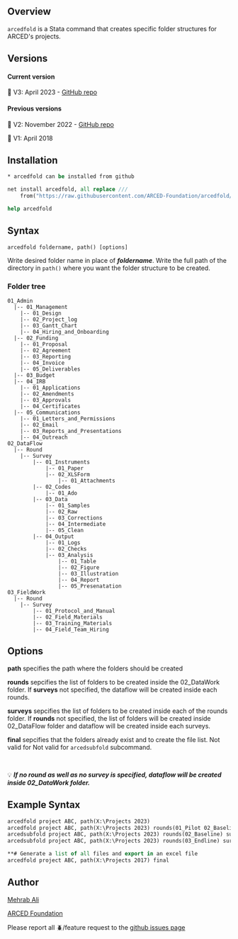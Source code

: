 ## Overview

``arcedfold`` is a Stata command that creates specific folder structures for ARCED's projects.

## Versions
#### Current version
:memo: V3: April 2023 - [GitHub repo](https://github.com/ARCED-Foundation/arcedfold/tree/V3)

#### Previous versions
:memo: V2: November 2022 - [GitHub repo](https://github.com/ARCED-Foundation/arcedfold/tree/V2)

:memo: V1: April 2018


## Installation
```stata
* arcedfold can be installed from github

net install arcedfold, all replace ///
	from("https://raw.githubusercontent.com/ARCED-Foundation/arcedfold/V3")

help arcedfold
```

## Syntax
``arcedfold foldername, path() [options]``

Write desired folder name in place of **_foldername_**. Write the full path of the directory in ``path()`` where you want the folder structure to be created.

### Folder tree
```
01_Admin
  |-- 01_Management
	|-- 01_Design
	|-- 02_Project_log
	|-- 03_Gantt_Chart
	|-- 04_Hiring_and_Onboarding
  |-- 02_Funding
	|-- 01_Proposal
	|-- 02_Agreement
	|-- 03_Reporting
	|-- 04_Invoice
	|-- 05_Deliverables
  |-- 03_Budget
  |-- 04_IRB
	|-- 01_Applications
	|-- 02_Amendments
	|-- 03_Approvals
	|-- 04_Certificates
  |-- 05_Communications
	|-- 01_Letters_and_Permissions
	|-- 02_Email
	|-- 03_Reports_and_Presentations
	|-- 04_Outreach 
02_DataFlow
  |-- Round
	|-- Survey
		|-- 01_Instruments
			|-- 01_Paper
			|-- 02_XLSForm
				|-- 01_Attachments
		|-- 02_Codes
			|-- 01_Ado
		|-- 03_Data
			|-- 01_Samples
			|-- 02_Raw
			|-- 03_Corrections
			|-- 04_Intermediate
			|-- 05_Clean
		|-- 04_Output
			|-- 01_Logs
			|-- 02_Checks
			|-- 03_Analysis
				|-- 01_Table
				|-- 02_Figure
				|-- 03_Illustration
				|-- 04_Report
				|-- 05_Presenatation			
03_FieldWork
  |-- Round
	|-- Survey
		|-- 01_Protocol_and_Manual
		|-- 02_Field_Materials
		|-- 03_Training_Materials
		|-- 04_Field_Team_Hiring
```

## Options

<b>path</b> specifies the path where the folders should be created

<b>rounds</b> sepcifies the list of folders to be created inside the 02_DataWork folder. If <b>surveys</b> not specified, the dataflow will be created inside each rounds.

<b>surveys</b> sepcifies the list of folders to be created inside each of the rounds folder. If <b>rounds</b> not specified, the list of folders will be created inside 02_DataFlow folder and dataflow will be created inside each surveys.

<b>final</b> sepcifies that the folders already exist and to create the file list. Not valid for Not valid for ``arcedsubfold`` subcommand.

<br>

:bulb: _**If no round as well as no survey is specified, dataflow will be created inside 02_DataWork folder.**_

## Example Syntax
```stata
arcedfold project ABC, path(X:\Projects 2023)
arcedfold project ABC, path(X:\Projects 2023) rounds(01_Pilot 02_Baseline) surveys(Camp Host)
arcedsubfold project ABC, path(X:\Projects 2023) rounds(02_Baseline) surveys(Schools)
arcedsubfold project ABC, path(X:\Projects 2023) rounds(03_Endline) surveys(Camp Host Schools)

**# Generate a list of all files and export in an excel file
arcedfold project ABC, path(X:\Projects 2017) final
```

## Author
<a href="https://arced.foundation/mehrab-ali" target="_blank">Mehrab Ali</a>

<a href="https://arced.foundation" target="_blank">ARCED Foundation</a>

Please report all :beetle:/feature request to the <a href="https://github.com/ARCED-Foundation/arcedfold/issues" target="_blank"> github issues page</a>

